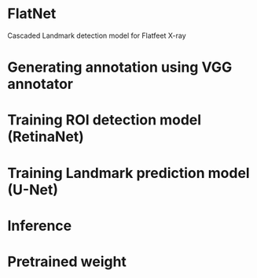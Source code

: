# FlatNet
Cascaded Landmark detection model for Flatfeet X-ray

# Generating annotation using VGG annotator

# Training ROI detection model (RetinaNet)

# Training Landmark prediction model (U-Net)

# Inference

# Pretrained weight
